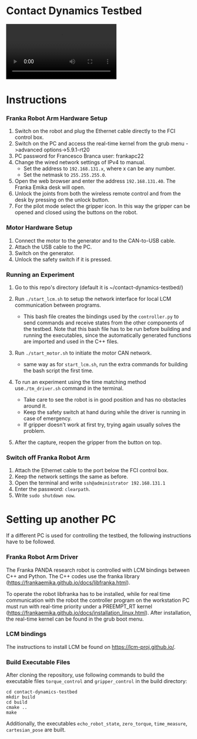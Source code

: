 # Contact Dynamics Testbed

![](video.mp4)

# Instructions
### Franka Robot Arm Hardware Setup
1) Switch on the robot and plug the Ethernet cable directly to the FCI control box. 
2) Switch on the PC and access the real-time kernel from the grub menu ->advanced options->5.9.1-rt20
3) PC password for Francesco Branca user: frankapc22
4) Change the wired network settings of IPv4 to manual. 
    - Set the address to `192.168.131.x`, where x can be any number.
    - Set the netmask to `255.255.255.0`.
5) Open the web browser and enter the address `192.168.131.40`. The Franka Emika desk will open.
6) Unlock the joints from both the wireless remote control and from the desk by pressing on the unlock button.
7) For the pilot mode select the gripper icon. In this way the gripper can be opened and closed using the buttons on the robot.

### Motor Hardware Setup
1) Connect the motor to the generator and to the CAN-to-USB cable.
2) Attach the USB cable to the PC.
3) Switch on the generator.
4) Unlock the safety switch if it is pressed. 

### Running an Experiment
1) Go to this repo's directory (default it is ~/contact-dynamics-testbed/)

2) Run `./start_lcm.sh` to setup the network interface for local LCM communication between programs.
    - This bash file creates the bindings used by the `controller.py` to send commands and receive states from the
    other components of the testbed. Note that this bash file has to be run before building and running the
    executables, since the automatically generated functions are imported and used in the C++ files.

3) Run `./start_motor.sh` to initiate the motor CAN network.
    - same way as for `start_lcm.sh`, run the extra commands for building the bash script the first time. 

4) To run an experiment using the time matching method  use`./tm_driver.sh` command in the terminal. 
    - Take care to see the robot is in good position and has no obstacles around it. 
    - Keep the safety switch at hand during while the driver is running in case of emergency.
    - If gripper doesn't work at first try,  trying again usually solves the problem.

5) After the capture, reopen the gripper from the button on top.

### Switch off Franka Robot Arm
1) Attach the Ethernet cable to the port below the FCI control box.
2) Keep the network settings the same as before.
3) Open the terminal and write `ssh@administrator 192.168.131.1`
4) Enter the password: `clearpath`.
5) Write `sudo shutdown now`.

# Setting up another PC
If a different PC is used for controlling the testbed, the following instructions have to be followed.
### Franka Robot Arm Driver
The Franka PANDA research robot is controlled with LCM bindings between C++ and Python. The C++ codes use the franka library (https://frankaemika.github.io/docs/libfranka.html).

To operate the robot libfranka has to be installed, while for real time communication with the robot the controller program on the workstation PC must run with real-time priority under a PREEMPT_RT kernel (https://frankaemika.github.io/docs/installation_linux.html). After installation, the real-time kernel can be found in the grub boot menu. 

### LCM bindings
The instructions to install LCM be found on https://lcm-proj.github.io/.

### Build Executable Files
After cloning the repository, use following commands to build the executable files `torque_control` and `gripper_control` in the build directory:
```
cd contact-dynamics-testbed
mkdir build
cd build
cmake ..
make
```
Additionally, the executables `echo_robot_state`, `zero_torque`, `time_measure`, `cartesian_pose` are built.
